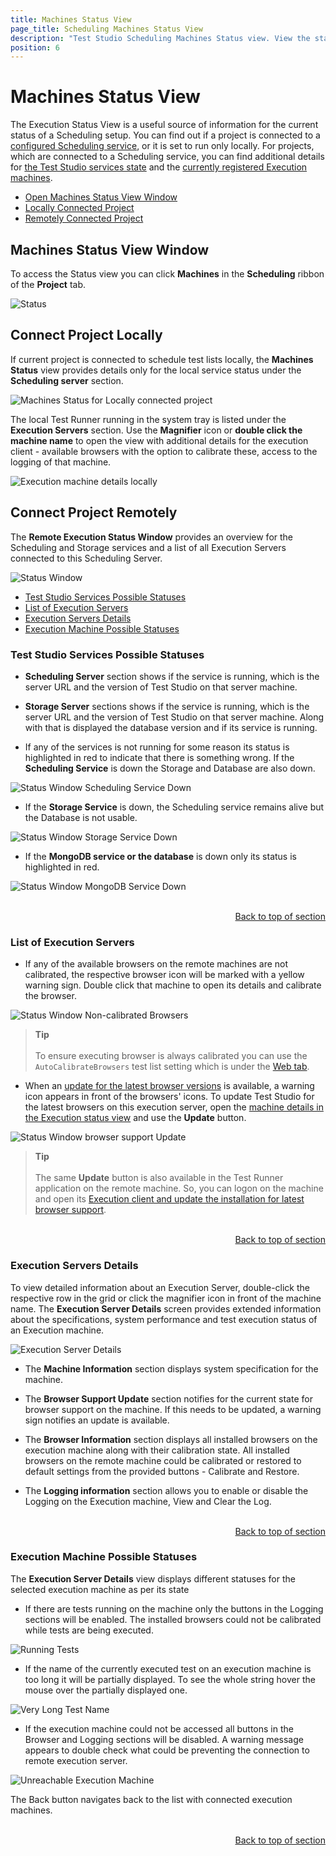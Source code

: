 ```yaml
---
title: Machines Status View 
page_title: Scheduling Machines Status View
description: "Test Studio Scheduling Machines Status view. View the status of the Test Studio Execution Servers connected to a Test Studio Scheduling Server. Access the execution machines details and logging from the Test Studio Project"
position: 6
---
```

# Machines Status View

The Execution Status View is a useful source of information for the current status of a Scheduling setup. You can find out if a project is connected to a <a href="/features/scheduling-test-runs/multiple-machines-scheduling-setup/create-scheduling-server#configure-the-test-studio-scheduling-service" target="_blank">configured Scheduling service</a>, or it is set to run only locally. For projects, which are connected to a Scheduling service, you can find additional details for <a href="#remotely-connected-project">the Test Studio services state</a> and the <a href="#list-of-execution-servers">currently registered Execution machines</a>.

* [Open Machines Status View Window](#machines-status-view-window)
* [Locally Connected Project](#locally-connected-project)
* [Remotely Connected Project](#remotely-connected-project)

## Machines Status View Window

To access the Status view you can click **Machines** in the **Scheduling** ribbon of the **Project** tab.

![Status][1]

## Connect Project Locally 

If current project is connected to schedule test lists locally, the **Machines Status** view provides details only for the local service status under the **Scheduling server** section.

![Machines Status for Locally connected project][2a]

The local Test Runner running in the system tray is listed under the **Execution Servers** section. Use the **Magnifier** icon or **double click the machine name** to open the view with additional details for the execution client - available browsers with the option to calibrate these, access to the logging of that machine.

![Execution machine details locally][2b]

## Connect Project Remotely

The **Remote Execution Status Window** provides an overview for the Scheduling and Storage services and a list of all Execution Servers connected to this Scheduling Server.

![Status Window][2]

* [Test Studio Services Possible Statuses](#test-studio-services-possible-statuses)
* [List of Execution Servers](#list-of-execution-servers)
* [Execution Servers Details](#execution-servers-details)
* [Execution Machine Possible Statuses](#execution-machine-possible-statuses)

### Test Studio Services Possible Statuses

- **Scheduling Server** section shows if the service is running, which is the server URL and the version of Test Studio on that server machine.

- **Storage Server** sections shows if the service is running, which is the server URL and the version of Test Studio on that server machine. Along with that is displayed the database version and if its service is running.

- If any of the services is not running for some reason its status is highlighted in red to indicate that there is something wrong. If the **Scheduling Service** is down the Storage and Database are also down.

![Status Window Scheduling Service Down][8]

- If the **Storage Service** is down, the Scheduling service remains alive but the Database is not usable.

![Status Window Storage Service Down][9]

- If the **MongoDB service or the database** is down only its status is highlighted in red. 

![Status Window MongoDB Service Down][10]

<br>
<div><a style="float:right" href="#remotely-connected-project">Back to top of section</a></div>
<br>

### List of Execution Servers

- If any of the available browsers on the remote machines are not calibrated, the respective browser icon will be marked with a yellow warning sign. Double click that machine to open its details and calibrate the browser.

![Status Window Non-calibrated Browsers][4]

> **Tip**
><br> 
><br> To ensure executing browser is always calibrated you can use the `AutoCalibrateBrowsers` test list setting which is under the <a  href="/getting-started/test-execution/test-list-settings#web-tab" target="_blank">Web tab</a>.

- When an <a  href="/features/dialogs-and-popups/dialog-handler-updater" target="_blank">update for the latest browser versions</a> is available, a warning icon appears in front of the browsers' icons. To update Test Studio for the latest browsers on this execution server, open the <a  href="/automated-tests/scheduling/view-execution-status#execution-servers-details" target="_blank">machine details in the Execution status view</a> and use the __Update__ button.

![Status Window browser support Update][4a]

> **Tip**
><br> 
><br> The same __Update__ button is also available in the Test Runner application on the remote machine. So, you can logon on the machine and open its <a  href="/features/scheduling-test-runs/multiple-machines-scheduling-setup/create-execution-server#browser-support-update" target="_blank">Execution client and update the installation for latest browser support</a>.

<br>
<div><a style="float:right" href="#remotely-connected-project">Back to top of section</a></div>
<br>

### Execution Servers Details

To view detailed information about an Execution Server, double-click the respective row in the grid or click the magnifier icon in front of the machine name. The **Execution Server Details** screen provides extended information about the specifications, system performance and test execution status of an Execution machine.

![Execution Server Details][3]

- The **Machine Information** section displays system specification for the machine.

- The **Browser Support Update** section notifies for the current state for browser support on the machine. If this needs to be updated, a warning sign notifies an update is available.

- The **Browser Information** section displays all installed browsers on the execution machine along with their calibration state. All installed browsers on the remote machine could be calibrated or restored to default settings from the provided buttons - Calibrate and Restore.

- The **Logging information** section allows you to enable or disable the Logging on the Execution machine, View and Clear the Log.

<br>
<div><a style="float:right" href="#remotely-connected-project">Back to top of section</a></div>
<br>

### Execution Machine Possible Statuses

The **Execution Server Details** view displays different statuses for the selected execution machine as per its state

- If there are tests running on the machine only the buttons in the Logging sections will be enabled. The installed browsers could not be calibrated while tests are being executed.

![Running Tests][5]

- If the name of the currently executed test on an execution machine is too long it will be partially displayed. To see the whole string hover the mouse over the partially displayed one.

![Very Long Test Name][6]

- If the execution machine could not be accessed all buttons in the Browser and Logging sections will be disabled. A warning message appears to double check what could be preventing the connection to remote execution server.

![Unreachable Execution Machine][7]

The Back button navigates back to the list with connected execution machines.

<br>
<div><a style="float:right" href="#remotely-connected-project">Back to top of section</a></div>
<br>

[1]: /img/features/scheduling-test-runs/view-execution-status/fig1.png
[2]: /img/features/scheduling-test-runs/view-execution-status/fig2.png
[2a]: /img/features/scheduling-test-runs/view-execution-status/fig2a.png
[2b]: /img/features/scheduling-test-runs/view-execution-status/fig2b.png
[3]: /img/features/scheduling-test-runs/view-execution-status/fig3.png
[4]: /img/features/scheduling-test-runs/view-execution-status/fig2_nonCalibrated.png
[4a]: /img/features/scheduling-test-runs/view-execution-status/fig2_dialogHandlerUpdate.png
[5]: /img/features/scheduling-test-runs/view-execution-status/fig3_runningTest.png
[6]: /img/features/scheduling-test-runs/view-execution-status/fig3_VeryLongNameTest.png
[7]: /img/features/scheduling-test-runs/view-execution-status/fig3_unreachableExecutionMachine.png
[8]: /img/features/scheduling-test-runs/view-execution-status/fig2_schedulingServiceDown.png
[9]: /img/features/scheduling-test-runs/view-execution-status/fig2_storageServiceDown.png
[10]: /img/features/scheduling-test-runs/view-execution-status/fig2_MongoServiceDown.png